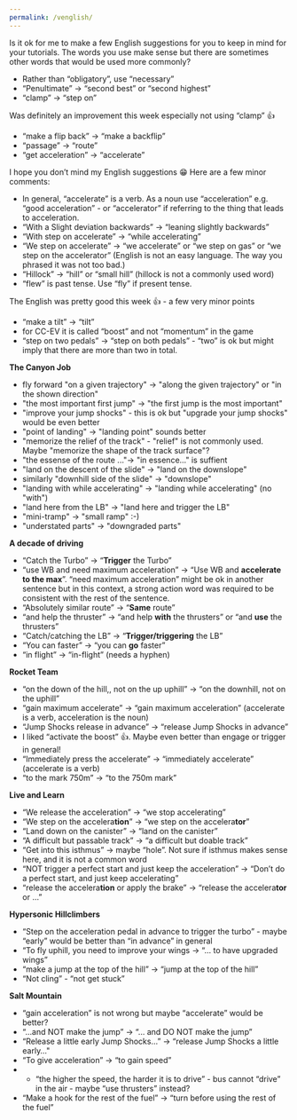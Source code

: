 ```yaml
---
permalink: /venglish/
---
```

Is it ok for me to make a few English suggestions for you to keep in mind for your tutorials.  The words you use make sense but there are sometimes other words that would be used more commonly?

- Rather than “obligatory”, use “necessary”
- “Penultimate” → “second best” or  “second highest”
- “clamp” → “step on”

Was definitely an improvement this week especially not using “clamp” 👍

- “make a flip back” → “make a backflip”
- “passage” → “route”
- “get acceleration” → “accelerate”

I hope you don’t mind my English suggestions 😁
Here are a few minor comments:

- In general, “accelerate” is a verb.  As a noun use “acceleration” e.g. “good acceleration” -  or “accelerator” if referring to the thing that leads to acceleration.
- “With a Slight deviation backwards” → “leaning slightly backwards”
- “With step on accelerate” → “while accelerating”
- “We step on accelerate” → “we accelerate” or “we step on gas” or “we step on the accelerator” (English is not an easy language. The way you phrased it was not too bad.)
 - “Hillock” → “hill” or “small hill” (hillock is not a commonly used word)
- “flew” is past tense.  Use “fly” if present tense.

The English was pretty good this week 👍 - a few very minor points
- “make a tilt” → “tilt”
- for CC-EV it is called “boost” and not “momentum” in the game
- “step on two pedals” → “step on both pedals” - “two” is ok but might imply that there are more than two in total.

**The Canyon Job** 
- fly forward "on a given trajectory" -> "along the given trajectory" or  "in the shown direction"
- "the most important first jump" -> "the first jump is the most important"
- "improve your jump shocks" - this is ok but "upgrade your jump shocks" would be even better
- "point of landing" -> "landing point" sounds better
- "memorize the relief of the track" - "relief" is not commonly used.  Maybe "memorize the shape of the track surface"?
- "the essense of the route ..."-> "in essence..." is suffient
- "land on the descent of the slide" -> "land on the downslope" 
- similarly "downhill side of the slide" -> "downslope"
- "landing with while accelerating" -> "landing while accelerating" (no "with")
- "land here from the LB" -> "land here and trigger the LB"
- "mini-tramp" -> "small ramp" :-)
- "understated parts" -> "downgraded parts"

**A decade of driving**
- “Catch the Turbo” → “**Trigger** the Turbo”
- “use WB and need maximum acceleration” → “Use WB and **accelerate to the max**”.  “need maximum acceleration” might be ok in another sentence but in this context, a strong action word was required to be consistent with the rest of the sentence.
- “Absolutely similar route” → “**Same** route”
- “and help the thruster” → “and help **with** the thrusters” or “and **use** the thrusters”
- “Catch/catching the LB” → “**Trigger/triggering** the LB”
- “You can faster” → “you can **go** faster”
- “in flight” → “in-flight”  (needs a hyphen)

**Rocket Team**
- “on the down of the hill,, not on the up uphill” → “on the downhill, not on the uphill”
- “gain maximum accelerate” → “gain maximum acceleration” (accelerate is a verb, acceleration is the noun)
- “Jump Shocks release in advance” → “release Jump Shocks in advance”
- I liked “activate the boost” 👍.  Maybe even better than engage or trigger in general!
- “Immediately press the accelerate” → “immediately accelerate” (accelerate is a verb)
- “to the mark 750m” → “to the 750m mark”

**Live and Learn**
- “We release the acceleration” → “we stop accelerating”
- “We step on the accelera**tion**” → “we step on the accelera**tor**”
- “Land down on the canister” → “land on the canister”
- “A difficult but passable track” → “a difficult but doable track”
- “Get into this isthmus” → maybe “hole”.  Not sure if isthmus makes sense here, and it is not a common word
- “NOT trigger a perfect start and just keep the acceleration” → “Don’t do a perfect start, and just keep accelerating”
- “release the accelera**tion** or apply the brake” → “release the accelera**tor** or …”

**Hypersonic Hillclimbers**
-  “Step on the acceleration pedal in advance to trigger the turbo” - maybe “early” would be better than “in advance” in general
- “To fly uphill, you need to improve your wings → “… to have upgraded wings”
- “make a jump at the top of the hill”  → “jump at the top of the hill”
- “Not cling” - “not get stuck”

**Salt Mountain**
- “gain acceleration” is not wrong but maybe “accelerate” would be better?
- “…and NOT make the jump” → “… and DO NOT make the jump”
- “Release a little early Jump Shocks…” → “release Jump Shocks a little early…"
- “To give acceleration” → “to gain speed”
- - “the higher the speed, the harder it is to drive” - bus cannot “drive” in the air - maybe “use thrusters” instead?
- “Make a hook for the rest of the fuel” → “turn before using the rest of the fuel”
